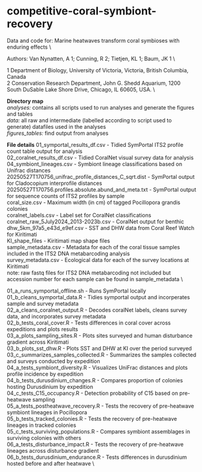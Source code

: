 # competitive-coral-symbiont-recovery

Data and code for: Marine heatwaves transform coral symbioses with enduring effects \

Authors: Van Nynatten, A 1; Cunning, R 2; Tietjen, KL 1; Baum, JK 1 \

1 Department of Biology, University of Victoria, Victoria, British Columbia, Canada \
2 Conservation Research Department, John G. Shedd Aquarium, 1200 South DuSable Lake Shore Drive, Chicago, IL 60605, USA. \

**Directory map** \
_analyses:_ contains all scripts used to run analyses and generate the figures and tables \
_data:_ all raw and intermediate (labelled according to script used to generate) datafiles used in the analyses \
_figures_tables:_ find output from analyses

**File details**
01_symportal_results_df.csv - Tidied SymPortal ITS2 profile count table output for analysis \
02_coralnet_results_df.csv - Tidied CoralNet visual survey data for analysis \
04_symbiont_lineages.csv - Symbiont lineage classifications based on Unifrac distances \
20250527T170756_unifrac_profile_distances_C_sqrt.dist - SymPortal output for Cladocopium interprofile distances \
20250527T170756.profiles.absolute.abund_and_meta.txt - SymPortal output for sequence counts of ITS2 profiles by sample \
coral_size.csv - Maximum width (in cm) of tagged Pocillopora grandis colonies \
coralnet_labels.csv - Label set for CoralNet classifications \
coralnet_raw_5July2024_2013-2023b.csv - CoralNet output for benthic \
dhw_5km_97a5_e43d_e9ef.csv - SST and DHW data from Coral Reef Watch for Kiritimati \
KI_shape_files - Kiritimati map shape files \
sample_metadata.csv - Metadata for each of the coral tissue samples included in the ITS2 DNA metabarcoding analysis \
survey_metadata.csv - Ecological data for each of the survey locations at Kiritimati \
note: raw fastq files for ITS2 DNA metabarcoding not included but accession number for each sample can be found in sample_metadata \

01_a_runs_symportal_offline.sh  - Runs SymPortal locally \
01_b_cleans_symportal_data.R - Tidies symportal output and incorperates sample and survey metadata \
02_a_cleans_coralnet_output.R - Decodes coralNet labels, cleans survey data, and incorporates survey metadata \
02_b_tests_coral_cover.R - Tests differences in coral cover across expeditions and plots results \
03_a_plots_sampling_sites.R - Plots sites surveyed and human disturbance gradient across Kiritimati \
03_b_plots_sst_dhw.R - Plots SST and DHW at KI over the period surveyed \
03_c_summarizes_samples_collected.R - Summarizes the samples collected and surveys conducted by expedition \
04_a_tests_symbiont_diversity.R - Visualizes UniFrac distances and plots profile incidence by expedition \
04_b_tests_durusdinium_changes.R - Compares proportion of colonies hosting Durusdinium by expedition \
04_c_tests_C15_occupancy.R - Detection probability of C15 based on pre-heatwave sampling \
05_a_tests_postheatwave_recovery.R - Tests the recovery of pre-heatwave symbiont lineages in Pocillopora \
05_b_tests_tracked_colonies.R - Tests the recovery of pre-heatwave lineages in tracked colonies \
05_c_tests_surviving_populations.R - Compares symbiont assemblages in surviving colonies with others \
06_a_tests_disturbance_impact.R - Tests the recovery of pre-heatwave lineages across disturbance gradient \
06_b_tests_durusdinium_endurance.R - Tests differences in durusdinium hosted before and after heatwave \
